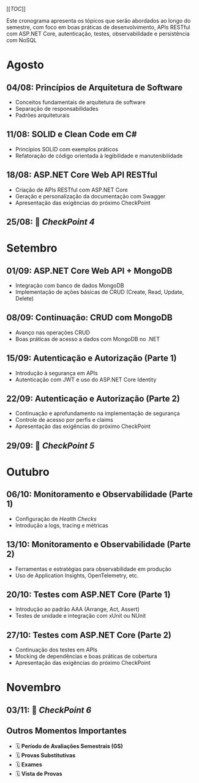 [[_TOC_]]

Este cronograma apresenta os tópicos que serão abordados ao longo do semestre, com foco em boas práticas de desenvolvimento, APIs RESTful com ASP.NET Core, autenticação, testes, observabilidade e persistência com NoSQL

# Agosto

## 04/08: Princípios de Arquitetura de Software
*   Conceitos fundamentais de arquitetura de software
*   Separação de responsabilidades
*   Padrões arquiteturais
    
## 11/08: SOLID e Clean Code em C#
*   Princípios SOLID com exemplos práticos    
*   Refatoração de código orientada à legibilidade e manutenibilidade

## 18/08: ASP.NET Core Web API RESTful
*   Criação de APIs RESTful com ASP.NET Core
*   Geração e personalização da documentação com Swagger
*   Apresentação das exigências do próximo CheckPoint

## 25/08: 📍 _CheckPoint 4_

# Setembro

## 01/09: ASP.NET Core Web API + MongoDB
*   Integração com banco de dados MongoDB
*   Implementação de ações básicas de CRUD (Create, Read, Update, Delete)
    
## 08/09: Continuação: CRUD com MongoDB
*   Avanço nas operações CRUD
*   Boas práticas de acesso a dados com MongoDB no .NET
  

## 15/09: Autenticação e Autorização (Parte 1)
*   Introdução à segurança em APIs
*   Autenticação com JWT e uso do ASP.NET Core Identity
    

## 22/09: Autenticação e Autorização (Parte 2)
*   Continuação e aprofundamento na implementação de segurança
*   Controle de acesso por perfis e claims
*   Apresentação das exigências do próximo CheckPoint
    
## 29/09: 📍 _CheckPoint 5_

# Outubro

## 06/10: Monitoramento e Observabilidade (Parte 1)
*   Configuração de _Health Checks_
*   Introdução a logs, tracing e métricas
    
## 13/10: Monitoramento e Observabilidade (Parte 2)
*   Ferramentas e estratégias para observabilidade em produção
*   Uso de Application Insights, OpenTelemetry, etc.

## 20/10: Testes com ASP.NET Core (Parte 1)
*   Introdução ao padrão AAA (Arrange, Act, Assert)
*   Testes de unidade e integração com xUnit ou NUnit
    
## 27/10: Testes com ASP.NET Core (Parte 2)
*   Continuação dos testes em APIs
*   Mocking de dependências e boas práticas de cobertura
*   Apresentação das exigências do próximo CheckPoint

# Novembro

## 03/11: 📍 _CheckPoint 6_

## Outros Momentos Importantes
*   🗓️ **Período de Avaliações Semestrais (GS)**
*   🗓️ **Provas Substitutivas**
*   🗓️ **Exames**
*   🗓️ **Vista de Provas**
    